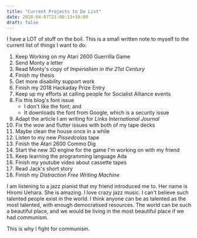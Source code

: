 ```yaml
---
title: "Current Projects to Do List"
date: 2018-04-07T21:00:13+10:00
draft: false
---
```


I have a LOT of stuff on the boil. This is a small written note to myself to the current list of things I want to do:

1. Keep Working on my Atari 2600 Guerrilla Game
2. Send Monty a letter
3. Read Monty's copy of _Imperialism in the 21st Century_
4. Finish my thesis
5. Get more disability support work 
6. Finish my 2018 Hackaday Prize Entry
7. Keep up my efforts at calling people for Socialist Alliance events
8. Fix this blog's font issue 
    - I don't like the font; and
    - It downloads the font from Google, which is a security issue
9. Adapt the article I am writing for _Links International Journal_
10. Fix the wow and flutter issues with both of my tape decks
11. Maybe clean the house once in a while
12. Listen to my new _Pissedcolas_ tape
13. Finish the Atari 2600 Commo Dig
14. Start the new 3D engine for the game I'm working on with my friend
15. Keep learning the programming language Ada
16. Finish my youtube video about cassette tapes
17. Read Jack's short story
18. Finish my _Distraction Free Writing Machine_

I am listening to a jazz pianist that my friend introduced me to. Her name is Hiromi Uehara. She is amazing. I love crazy jazz music. I can't believe such talented people exist in the world. I think anyone can be as talented as the most talented, with enough democratised resources. The world can be such a beautiful place, and we would be living in the most beautiful place if we had communism.

This is why I fight for communism.
